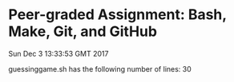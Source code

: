 # Peer-graded Assignment: Bash, Make, Git, and GitHub
Sun Dec  3 13:33:53 GMT 2017

guessinggame.sh has the following number of lines: 
30
